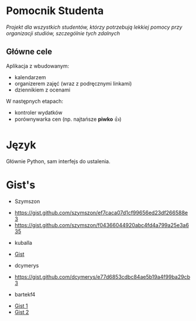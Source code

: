 # Pomocnik Studenta

_Projekt dla wszystkich studentów, którzy potrzebują lekkiej pomocy przy organizacji studiów, szczególnie tych zdalnych_

## Główne cele

Aplikacja z wbudowanym:
* kalendarzem
* organizerem zajęć (wraz z podręcznymi linkami)
* dziennikiem z ocenami

W następnych etapach:
* kontroler wydatków
* porównywarka cen (np. najtańsze **piwko** :+1:)

# Język 
Głównie Python, sam interfejs do ustalenia.


# Gist's
- Szymszon
* https://gist.github.com/szymszon/ef7caca07d1cf99656ed23df266588e3
* https://gist.github.com/szymszon/f04366044920abc4fd4a799a25e3a635

- kuballa
* [Gist](https://gist.github.com/kuballa/cfee0a64fafd727f8ed1e25259af31e3)

- dcymerys
* https://gist.github.com/dcymerys/e77d6853cdbc84ae5b19a4f99ba29cb3

- bartekf4
* [Gist 1](https://gist.github.com/bartekf4/a97682cc1a82ba3ede1171701c60c4a2)
* [Gist 2](https://gist.github.com/bartekf4/067dbd829f78934ff8a35c46f18ea052)
